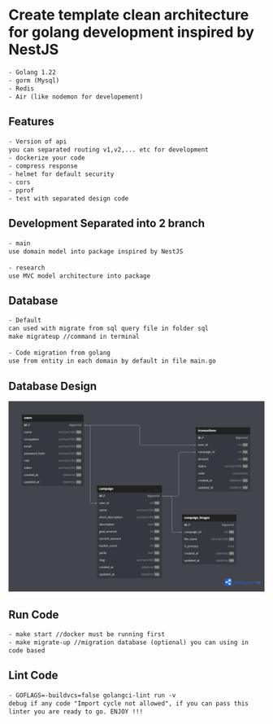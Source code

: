 # Create template clean architecture for golang development inspired by NestJS 

    - Golang 1.22
    - gorm (Mysql)
    - Redis
    - Air (like nodemon for developement)

## Features
    - Version of api 
    you can separated routing v1,v2,... etc for development
    - dockerize your code
    - compress response
    - helmet for default security
    - cors
    - pprof
    - test with separated design code

## Development Separated into 2 branch
    - main
    use domain model into package inspired by NestJS

    - research 
    use MVC model architecture into package

## Database
    - Default
    can used with migrate from sql query file in folder sql
    make migrateup //command in terminal

    - Code migration from golang
    use from entity in each domain by default in file main.go

## Database Design

![Database Design](./bwacourse.png)

## Run Code
    - make start //docker must be running first
    - make migrate-up //migration database (optional) you can using in code based

## Lint Code
    - GOFLAGS=-buildvcs=false golangci-lint run -v
    debug if any code "Import cycle not allowed", if you can pass this linter you are ready to go. ENJOY !!!

